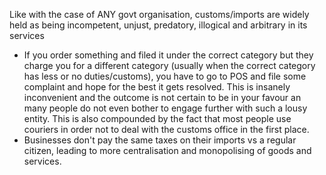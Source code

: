 Like with the case of ANY govt organisation, customs/imports are widely held as being incompetent, unjust, predatory, illogical and arbitrary in its services

- If you order something and filed it under the correct category but they charge you for a different category (usually when the correct category has less or no duties/customs), you have to go to POS and file some complaint and hope for the best it gets resolved. This is insanely inconvenient and the outcome is not certain to be in your favour an many people do not even bother to engage further with such a lousy entity. This is also compounded by the fact that most people use couriers in order not to deal with the customs office in the first place.
- Businesses don't pay the same taxes on their imports vs a regular citizen, leading to more centralisation and monopolising of goods and services.
